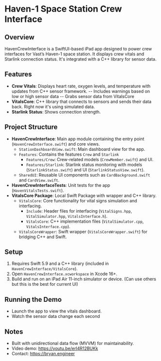 # Haven-1 Space Station Crew Interface

## Overview
HavenCrewInterface is a SwiftUI-based iPad app designed to power crew interfaces for Vast’s Haven-1 space station. It displays crew vitals and Starlink connection status. It's integrated with a C++ library for sensor data.

## Features
- **Crew Vitals**: Displays heart rate, oxygen levels, and temperature with updates from C++ sensor framework.
-- Includes warnings based on low or high sensor data
-- Grabs sensor data from VitalsCore
- **VitalsCore**: C++ library that connects to sensors and sends their data back. Right now it's using simulated data. 
- **Starlink Status**: Shows connection strength.

## Project Structure
- **HavenCrewInterface**: Main app module containing the entry point (`HavenCrewInterface.swift`) and core views.
  - `StationDashboardView.swift`: Main dashboard view for the app.
  - `Features`: Contains the features `Crew` and `Starlink`
    - `Features/Crew`: Crew-related models (`CrewMember.swift`) and UI.
    - `Features/Starlink`: Starlink status monitoring with models (`StarlinkStatus.swift`) and UI (`StarlinkStatusView.swift`).
  - `SharedUI`: Reusable UI components such as `CardBackground.swift` and `CardView.swift`.
- **HavenCrewInterfaceTests**: Unit tests for the app (`HavenVitalsTests.swift`).
- **VitalsCore Package**: Local Swift Package with wrapper and C++ library.
  - `VitalsCore`: Core functionality for vital signs simulation and interfacing.
    - `Include`: Header files for interfacing (`VitalSigns.hpp`, `VitalSimulator.hpp`, `VitalsInterface.h`).
    - `VitalsCore`: C++ implementation files (`VitalSimulator.cpp`, `VitalsInterface.cpp`).
  - `VitalsCoreWrapper`: Swift wrapper (`VitalsCoreWrapper.swift`) for bridging C++ and Swift.

## Setup
1. Requires Swift 5.9 and a C++ library (included in `HavenCrewInterface/VitalsCore`).
2. Open `HavenCrewInterface.xcworkspace` in Xcode 16+.
3. Build and run on an iPad Air 11-inch simulator or device. (Can use others but this is the best for current UI)

## Running the Demo
- Launch the app to view the vitals dashboard.
- Watch the sensor data change each second

## Notes
- Built with unidirectional data flow (MVVM) for maintainability.
- Video demo: https://youtu.be/erI4R12BUKk
- Contact: https://bryan.engineer
